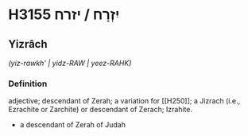 # H3155 יִזְרָח / יזרח

## Yizrâch

_(yiz-rawkh' | yidz-RAW | yeez-RAHK)_

### Definition

adjective; descendant of Zerah; a variation for [[H250]]; a Jizrach (i.e., Ezrachite or Zarchite) or descendant of Zerach; Izrahite.

- a descendant of Zerah of Judah
